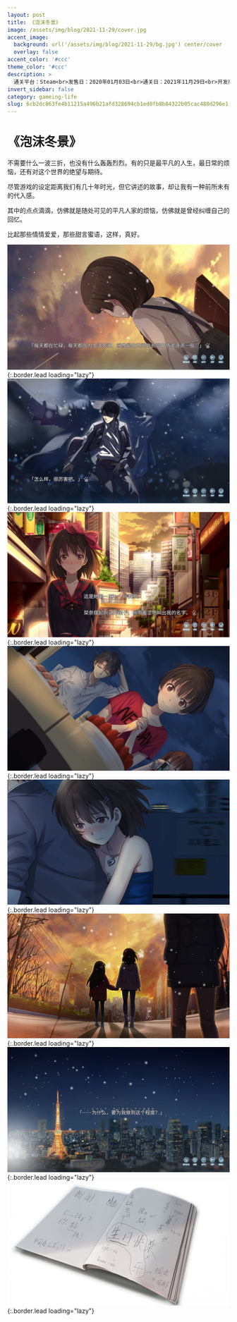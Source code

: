 ```yaml
---
layout: post
title: 《泡沫冬景》
image: /assets/img/blog/2021-11-29/cover.jpg
accent_image: 
  background: url('/assets/img/blog/2021-11-29/bg.jpg') center/cover
  overlay: false
accent_color: '#ccc'
theme_color: '#ccc'
description: >
  通关平台：Steam<br>发售日：2020年01月03日<br>通关日：2021年11月29日<br>开发商：Nekoday<br>发行商：Nekoday
invert_sidebar: false
category: gameing-life
slug: 6cb2dc863fe4b11215a496b21afd328694cb1ed0fb8b84322b05cac480d296e1
---
```


# 《泡沫冬景》

不需要什么一波三折，也没有什么轰轰烈烈。有的只是最平凡的人生，最日常的烦恼，还有对这个世界的绝望与期待。

尽管游戏的设定距离我们有几十年时光，但它讲述的故事，却让我有一种前所未有的代入感。

其中的点点滴滴，仿佛就是随处可见的平凡人家的烦恼，仿佛就是曾经纠缠自己的回忆。

比起那些情情爱爱，那些甜言蜜语，这样，真好。


![](/assets/img/blog/2021-11-29/1.jpg){:.border.lead loading="lazy"}
![](/assets/img/blog/2021-11-29/2.jpg){:.border.lead loading="lazy"}
![](/assets/img/blog/2021-11-29/3.jpg){:.border.lead loading="lazy"}
![](/assets/img/blog/2021-11-29/4.jpg){:.border.lead loading="lazy"}
![](/assets/img/blog/2021-11-29/5.jpg){:.border.lead loading="lazy"}
![](/assets/img/blog/2021-11-29/6.jpg){:.border.lead loading="lazy"}
![](/assets/img/blog/2021-11-29/7.jpg){:.border.lead loading="lazy"}
![](/assets/img/blog/2021-11-29/8.jpg){:.border.lead loading="lazy"}

